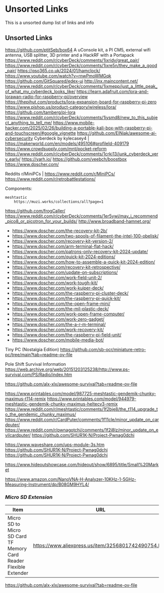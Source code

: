 <!-- ======================================== unsorted.md Start ======================================== -->


<!-- ------------------------------ Intro Start ------------------------------ -->

# Unsorted Links

This is a unsorted dump list of links and info

<!-- ------------------------------ Intro End ------------------------------ -->


<!-- ------------------------------ Overview Start ------------------------------ -->

<!-- ------------------------------ Overview Start ------------------------------ -->


<!-- ------------------------------ Unsorted Links Start ------------------------------ -->

## Unsorted Links

https://github.com/ptitSeb/box64
A uConsole kit, a PI CM5, external wifi antenna, USB splitter, 3D printer and a HackRF with a Portapack
	https://www.reddit.com/r/cyberDeck/comments/1ixridv/great_pair/
	https://www.reddit.com/r/cyberDeck/comments/1ixre5n/they_make_a_good_pair/
https://qso365.co.uk/2024/01/hamclock/
https://www.youtube.com/watch?v=rnwPmoWMGqk
https://github.com/GitSquared/edex-ui
http://inx.maincontent.net/
https://www.reddit.com/r/cyberDeck/comments/1ixmepp/just_a_little_peak_of_what_my_cyberdeck_looks_like/
https://learn.adafruit.com/lora-and-lorawan-radio-for-raspberry-pi/overview
https://thepihut.com/products/lora-expansion-board-for-raspberry-pi-zero
https://www.pishop.us/product-category/wireless/lora/
https://github.com/tamberg/pi-lora
https://www.reddit.com/r/cyberDeck/comments/1iysmd8/new_to_this_subject_anything_to_tell_me/
https://www.mobile-hacker.com/2025/02/26/building-a-portable-kali-box-with-raspberry-pi-and-touchscreen/#google_vignette
https://github.com/ElNiak/awesome-ai-cybersecurity
Cyberdeck by kylecasey4 | https://makerworld.com/en/models/495106#profileId-409179
https://www.crowdsupply.com/mnt/pocket-reform
https://www.reddit.com/r/cyberDeck/comments/1crki13/junk_cyberdeck_very_early/
https://yarh.io/
https://github.com/veebch/boostbox
https://www.doscher.com/


Reddits
r/MiniPCs | https://www.reddit.com/r/MiniPCs/
https://www.reddit.com/r/retrobattlestations/



Components:

	meshtastic
		https://muzi.works/collections/all?page=1

https://github.com/frogCaller/
https://www.reddit.com/r/cyberDeck/comments/1er5ywj/may_i_recommend_pico8_or_picotron_for_your_builds/
http://www.broadband-hamnet.org/





- https://www.doscher.com/the-recovery-kit-2b/
- https://www.doscher.com/two-spools-of-filament-the-intel-100-obelisk/
- https://www.doscher.com/recovery-kit-version-2/
- https://www.doscher.com/arm-terminal-flat-hack/
- https://www.doscher.com/patrons-only-recovery-kit-2024-update/
- https://www.doscher.com/quick-kit-2024-editions/
- https://www.doscher.com/how-to-assemble-a-quick-kit-2024-edition/
- https://www.doscher.com/recovery-kit-retrospective/
- https://www.doscher.com/update-on-subscriptions/
- https://www.doscher.com/work-field-unit-2/
- https://www.doscher.com/work-tough-kit/
- https://www.doscher.com/work-kuiper-deck/
- https://www.doscher.com/the-raspberry-pi-cluster-deck/
- https://www.doscher.com/the-raspberry-pi-quick-kit/
- https://www.doscher.com/the-open-frame-mini/
- https://www.doscher.com/the-mil-plastic-deck/
- https://www.doscher.com/work-open-frame-computer/
- https://www.doscher.com/work-zero-gadget/
- https://www.doscher.com/the-a-r-m-terminal/
- https://www.doscher.com/work-recovery-kit/
- https://www.doscher.com/the-raspberry-pi-field-unit/
- https://www.doscher.com/mobile-media-bot/





Tiny PC (Nostalgia Edition)		https://github.com/sb-ocr/miniature-retro-pc/tree/main?tab=readme-ov-file


Pole Shift Survival Information   https://web.archive.org/web/20151203125238/http://www.ps-survival.com/PS/Radio/index.htm

https://github.com/alx-xlx/awesome-survival?tab=readme-ov-file

https://www.printables.com/model/987725-meshtastic-gendemik-chunky-maximus-t114-remix
https://www.printables.com/model/944979-meshtastic-gendemik-chunky-maximus-heltecv3-remix
https://www.reddit.com/r/meshtastic/comments/1f2bje8/the_t114_upgrade_to_the_gendemic_chunky_maximus/
https://www.reddit.com/r/CardPuter/comments/1f11cle/minor_update_on_cardputer/
https://www.reddit.com/r/pwnagotchi/comments/1f2j8lz/minor_update_on_evilcardputer/
https://github.com/SHUR1K-N/Project-Pwnag0dchi

https://www.waveshare.com/ups-module-3s.htm
https://github.com/SHUR1K-N/Project-Pwnag0dchi
https://github.com/SHUR1K-N/Project-Pwnag0dchi


https://www.hideoutshowcase.com/hideout/show/6895/title/Small%20Market


https://www.amazon.com/NanoVNA-H-Analyzer-10KHz-1-5GHz-Measuring-Instrument/dp/B08GM9HYL4/


### *Micro SD Extension*

Item|URL|Price
---|---|---
Micro SD to Micro SD Card TF Memory Card Reader Flexible Extender | https://www.aliexpress.us/item/3256801742490754.html | $0.99
https://github.com/alx-xlx/awesome-survival?tab=readme-ov-file

<!-- ------------------------------ Unsorted Links End ------------------------------ -->


<!-- ------------------------------ Outro Start ------------------------------ -->

<!-- ------------------------------ Outro End ------------------------------ -->


<!-- ======================================== unsorted.md end ======================================== -->
